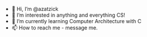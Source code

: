 - 👋 Hi, I’m @azatzick
- 👀 I’m interested in anything and everything CS!
- 🌱 I’m currently learning Computer Architecture with C 
- 📫 How to reach me - message me. 

<!---
azatzick/azatzick is a ✨ special ✨ repository because its `README.md` (this file) appears on your GitHub profile.
You can click the Preview link to take a look at your changes.
--->
